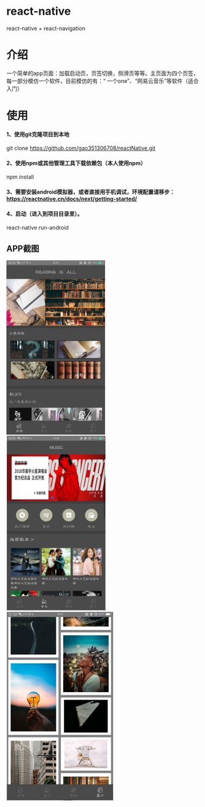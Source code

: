 # react-native
react-native + react-navigation

# 介绍
一个简单的app页面：加载启动页，页签切换，侧滑页等等。主页面为四个页签，每一部分模仿一个软件，目前模仿的有：“ 一个one”、“网易云音乐”等软件（适合入门）

# 使用
#### 1、使用git克隆项目到本地
git clone https://github.com/gao351306708/reactNative.git
#### 2、使用npm或其他管理工具下载依赖包（本人使用npm）
npm install
#### 3、需要安装android模拟器，或者直接用手机调试，环境配置请移步：https://reactnative.cn/docs/next/getting-started/
#### 4、启动（进入到项目目录里）。
react-native run-android

## APP截图
![picture_detail](./app/image/Apic1.png)![picture_detail](./app/image/Apic2.png)
![picture_detail](./app/image/Apic3.png)
